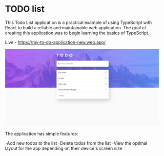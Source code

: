 # TODO list

This Todo List application is a practical example of using TypeScript with React to build a reliable and maintainable web application.
The goal of creating this application was to begin learning the basics of TypeScript.

Live - https://my-to-do-application-new.web.app/

<img src="./public/desktop-design.jpg" />

The application has simple features:

-Add new todos to the list
-Delete todos from the list
-View the optimal layout for the app depending on their device's screen size
